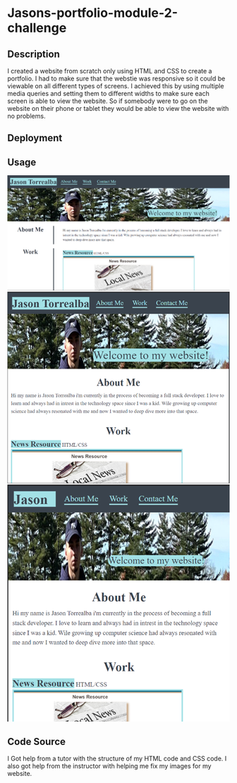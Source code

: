 # Jasons-portfolio-module-2-challenge

## Description

I created a website from scratch only using HTML and CSS to create a portfolio. I had to make sure that the webstie was responsive so it could be viewable on all different types of screens. I achieved this by using multiple media queries and setting them to different widths to make sure each screen is able to view the website. So if somebody were to go on the website on their phone or tablet they would be able to view the website with no problems.

## Deployment



## Usage

![Getting Started](./images/large-screen.png)
![Getting Started](./images/tablet-screen.png)
![Getting Started](./images/mobile-screen.png)

## Code Source

I Got help from a tutor with the structure of my HTML code and CSS code. I also got help from the instructor with helping me fix my images for my website.